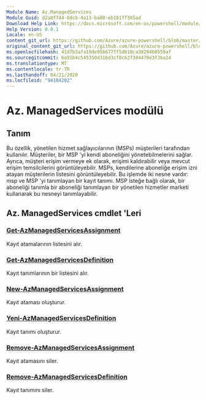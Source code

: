 ```yaml
---
Module Name: Az.ManagedServices
Module Guid: d2a8f744-8dcb-4a13-ba80-eb181ff365ad
Download Help Link: https://docs.microsoft.com/en-us/powershell/module/az.managedservices
Help Version: 0.0.1
Locale: en-US
content_git_url: https://github.com/Azure/azure-powershell/blob/master/src/ManagedServices/ManagedServices/help/Az.ManagedServices.md
original_content_git_url: https://github.com/Azure/azure-powershell/blob/master/src/ManagedServices/ManagedServices/help/Az.ManagedServices.md
ms.openlocfilehash: 41d7b3afa19de95b677ff5db18ca38294b8559af
ms.sourcegitcommit: 6a91b4c545350d316d3cf8c62f384478e3f3ba24
ms.translationtype: MT
ms.contentlocale: tr-TR
ms.lasthandoff: 04/21/2020
ms.locfileid: "94104202"
---
```

# Az. ManagedServices modülü
## Tanım
Bu özellik, yönetilen hizmet sağlayıcılarının (MSPs) müşterileri tarafından kullanılır. Müşteriler, bir MSP 'yi kendi aboneliğini yönetebilmelerini sağlar. Ayrıca, müşteri erişim vermeye ek olarak, erişimi kaldırabilir veya mevcut erişim temsilcilerini görüntüleyebilir. MSPs, kendilerine aboneliğe erişim izni atayan müşterilerin listesini görüntüleyebilir. Bu işlemde iki nesne vardır: msp ve MSP 'yi tanımlayan bir kayıt tanımı. MSP isteğe bağlı olarak, bir aboneliği tanımla bir aboneliği tanımlayan bir yönetilen hizmetler marketi kullanarak bu nesneyi tanımlayabilir.

## Az. ManagedServices cmdlet 'Leri
### [Get-AzManagedServicesAssignment](Get-AzManagedServicesAssignment.md)
Kayıt atamalarının listesini alır.

### [Get-AzManagedServicesDefinition](Get-AzManagedServicesDefinition.md)
Kayıt tanımlarının bir listesini alır.

### [New-AzManagedServicesAssignment](New-AzManagedServicesAssignment.md)
Kayıt ataması oluşturur.

### [Yeni-AzManagedServicesDefinition](New-AzManagedServicesDefinition.md)
Kayıt tanımı oluşturur.

### [Remove-AzManagedServicesAssignment](Remove-AzManagedServicesAssignment.md)
Kayıt atamasını siler.

### [Remove-AzManagedServicesDefinition](Remove-AzManagedServicesDefinition.md)
Kayıt tanımını siler.

